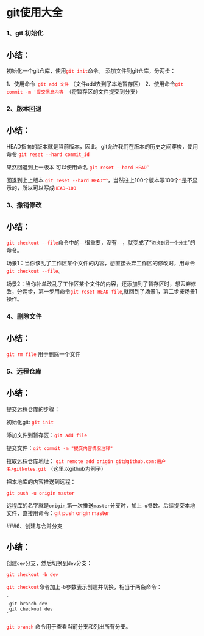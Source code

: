 # git使用大全
### 1、git 初始化
## 小结：
初始化一个git仓库，使用<font style="color:red">`git init`</font>命令。
添加文件到git仓库，分两步：

1、使用命令<font style="color:red;">` git add 文件` </font>（文件add去到了本地暂存区）
2、使用命令<font style="color:red;">`git commit -m '提交信息内容'`</font>（将暂存区的文件提交到分支）

### 2、版本回退

## 小结：

HEAD指向的版本就是当前版本，因此，git允许我们在版本的历史之间穿梭，使用命令 <font style="color:red;">`git reset --hard commit_id `</font>

果然回退到上一版本 可以使用命名 <font style="color:red;">`git reset --hard HEAD^`</font>

回退到上上版本 <font style="color:red;">`git reset --hard HEAD^^`</font>，当然往上100个版本写100个<font style="color:red;">`^`</font>是不显示的，所以可以写成<font style="color:red;">`HEAD~100`</font>

### 3、撤销修改

## 小结：

<font style="color:red;">`git checkout --file`</font>命令中的<font style="color:red;">`--`</font>很重要，没有<font style="color:red;">`--`</font>，就变成了“`切换到另一个分支`”的命令。

场景1：当你该乱了工作区某个文件的内容，想直接丢弃工作区的修改时，用命令<font style="color:red;">`git checkout --file`</font>。

场景2：当你补单改乱了工作区某个文件的内容，还添加到了暂存区时，想丢弃修改，分两步，第一步用命令<font style="color:red;">`git reset HEAD file`</font>,就回到了场景1，第二步按场景1操作。

### 4、删除文件

## 小结：

<font style="color:red;">`git rm file`</font> 用于删除一个文件

### 5、远程仓库

## 小结：

提交远程仓库的步骤：

初始化git: <font style="color:red;">`git init`</font>

添加文件到暂存区：<font style="color:red">`git add file`</font>

提交文件：<font style="color:red;">`git commit -m "提交内容情况注释"`</font>

拉取远程仓库地址：
<font style="color:red;">`git remote add origin git@github.com:用户名/gitNotes.git`</font>  （这里以github为例子）

把本地库的内容推送到远程：

<font style="color:red;">`git push -u origin master`</font>

远程库的名字就是`origin`,第一次推送`master`分支时，加上`-u`参数。后续提交本地文件，直接用命令：<font style="color:red;">git push origin master</font>

###6、创建与合并分支

## 小结：

创建`dev`分支，然后切换到`dev`分支：

<font style="color:red;">`git checkout -b dev`</font>

<font style="color:red;">`git checkout`</font>命令加上`-b`参数表示创建并切换，相当于两条命令：

	`
	 git branch dev
	 git checkout dev
	`
<font style="color:red">`git branch`</font> 命令用于查看当前分支和列出所有分支。







